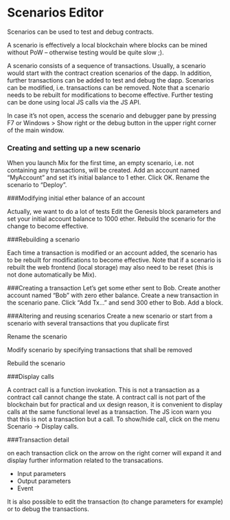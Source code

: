 # Scenarios Editor

Scenarios can be used to test and debug contracts. 

A scenario is effectively a local blockchain where blocks can be mined without PoW – otherwise testing would be quite slow ;). 

A scenario consists of a sequence of transactions. Usually, a scenario would start with the contract creation scenarios of the dapp. In addition, further transactions can be added to test and debug the dapp. Scenarios can be modified, i.e. transactions can be removed. Note that a scenario needs to be rebuilt for modifications to become effective. Further testing can be done using local JS calls via the JS API.

In case it’s not open, access the scenario and debugger pane by pressing F7 or Windows > Show right or the debug button in the upper right corner of the main window. 

### Creating and setting up a new scenario

When you launch Mix for the first time, an empty scenario, i.e. not containing any transactions, will be created.
Add an account named “MyAccount” and set it’s initial balance to 1 ether. Click OK. 
Rename the scenario to “Deploy”.

###Modifying initial ether balance of an account

Actually, we want to do a lot of tests 
Edit the Genesis block parameters and set your initial account balance to 1000 ether.
Rebuild the scenario for the change to become effective.

###Rebuilding a scenario

Each time a transaction is modified or an account added, the scenario has to be rebuilt for modifications to become effective.
Note that if a scenario is rebuilt the web frontend (local storage) may also need to be reset (this is not done automatically be Mix). 

###Creating a transaction
Let’s get some ether sent to Bob. 
Create another account named “Bob” with zero ether balance. 
Create a new transaction in the scenario pane. Click “Add Tx…” and send 300 ether to Bob. 
Add a block.

 
###Altering and reusing scenarios
Create a new scenario or start from a scenario with several transactions that you duplicate first

Rename the scenario

Modify scenario by specifying transactions that shall be removed

Rebuild the scenario

###Display calls

A contract call is a function invokation. This is not a transaction as a contract call cannot change the state.
A contract call is not part of the blockchain but for practical and ux design reason, it is convenient to display calls at the same functional level as a transaction. The JS icon warn you that this is not a transaction but a call.
To show/hide call, click on the menu Scenario -> Display calls.

###Transaction detail

on each transaction click on the arrow on the right corner will expand it and display further information related to the transacations.
 - Input parameters
 - Output parameters
 - Event

It is also possible to edit the transaction (to change parameters for example) or to debug the transactions.